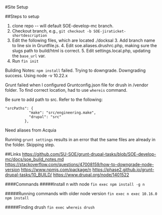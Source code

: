 #Site Setup

##Steps to setup

1. clone repo -- will default SOE-develop-mc branch.
2. Checkout branch, e.g., `git checkout -b SOE-jiraticket-shortdescription`
3. Edit the following files, which are located ./docksal
    3. Add branch name to line six in Gruntfile.js.
    4. Edit soe.aliases.drushrc.php, making sure the slugs path to build/html is correct.
    5. Edit settings.local.php, updating the `base_url` var. 
6. Run `fin init`
    

Building Notes:
`npm install` failed. Trying to downgrade. Downgrading success. Using node -v 10.22.x

Grunt failed when I configured Gruntconfig.json file for drush in /vendor folder. To find correct location, had to use `whereis` command.

Be sure to add path to src. Refer to the following:

```
"srcPaths": {
           "make": "src/engineering.make",
           "drupal": "src"
         },
```

Need aliases from Acquia

Running `grunt settings` results in an error that the same files are already in the folder. Skipping step.

##Links
https://github.com/SU-SOE/grunt-drupal-tasks/blob/SOE-develop-mc/docs/soe_build_notes.md
https://stackoverflow.com/questions/47008159/how-to-downgrade-node-version
https://www.npmjs.com/package/n
https://phase2.github.io/grunt-drupal-tasks/10_BUILD/
https://www.drupal.org/node/1401522


####Commands
#####Install n with node
`fin exec npm install -g n`

#####Running commands with older node version
`fin exec n exec 10.16.0 npm install`
  
#####Finding drush
`fin exec whereis drush`
